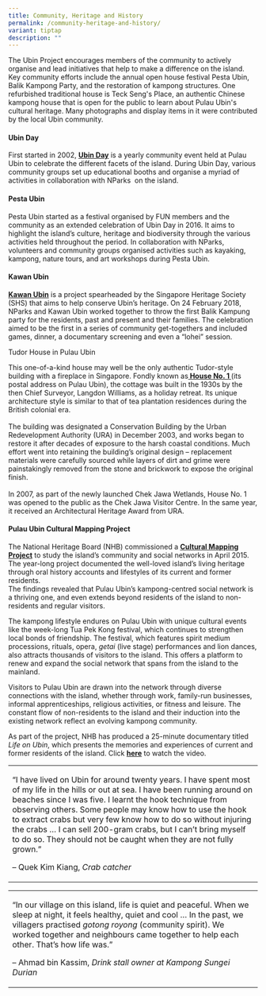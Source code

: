```yaml
---
title: Community, Heritage and History
permalink: /community-heritage-and-history/
variant: tiptap
description: ""
---
```

<p>The Ubin Project encourages members of the community to actively organise
and lead initiatives that help to make a difference on the island. Key
community efforts include the annual open house festival Pesta Ubin, Balik
Kampong Party, and the restoration of kampong structures. One refurbished
traditional house is Teck Seng's Place, an authentic Chinese kampong house
that is open for the public to learn about Pulau Ubin's cultural heritage.
Many photographs and display items in it were contributed by the local
Ubin community.</p>
<h4>Ubin Day</h4>
<p>First started in 2002, <strong><a href="https://www.nparks.gov.sg/activities/events-and-workshops/2020/9/pesta-ubin-and-ubin-day-2020" rel="noopener noreferrer" target="_blank">Ubin Day</a></strong> is
a yearly community event held at Pulau Ubin to celebrate the different
facets of the island. During Ubin Day, various community groups set up
educational booths and organise a myriad of activities in collaboration
with NParks&nbsp; on the island.</p>
<h4>Pesta Ubin</h4>
<p>Pesta Ubin started as a festival organised by FUN members and the community
as an extended celebration of Ubin Day in 2016. It aims to highlight the
island’s culture, heritage and biodiversity through the various activities
held throughout the period. In collaboration with NParks, volunteers and
community groups organised activities such as kayaking, kampong, nature
tours, and art workshops during Pesta Ubin.</p>
<h4>Kawan Ubin</h4>
<p><strong><a href="https://www.facebook.com/KawanUbin/" rel="noopener noreferrer" target="_blank">Kawan Ubin</a></strong> is
a project spearheaded by the Singapore Heritage Society (SHS) that aims
to help conserve Ubin’s heritage.&nbsp;On 24 February 2018, NParks and
Kawan Ubin worked together to throw the first Balik Kampung party for the
residents, past and present and their families.&nbsp;The celebration aimed
to be the first in a series of community get-togethers and included games,
dinner, a documentary screening and even a “lohei” session.&nbsp;</p>
<p>Tudor House in Pulau Ubin</p>
<p>This one-of-a-kind house may well be the only authentic Tudor-style building
with a fireplace in Singapore. Fondly known as<strong><a href="https://www.nparks.gov.sg/pulau-ubin/heritage/places-of-interest/house-1" rel="noopener noreferrer" target="_blank"> House No. 1 </a></strong>(its
postal address on Pulau Ubin), the cottage was built in the 1930s by the
then Chief Surveyor, Langdon Williams, as a holiday retreat. Its unique
architecture style is similar to that of tea plantation residences during
the British colonial era.
<br>
<br>The building was designated a Conservation Building by the Urban Redevelopment
Authority (URA) in December 2003, and works began to restore it after decades
of exposure to the harsh coastal conditions. Much effort went into retaining
the building’s original design – replacement materials were carefully sourced
while layers of dirt and grime were painstakingly removed from the stone
and brickwork to expose the original finish.
<br>
<br>In 2007, as part of the newly launched Chek Jawa Wetlands, House No. 1
was opened to the public as the Chek Jawa Visitor Centre. In the same year,
it received an Architectural Heritage Award from URA.</p>
<p></p>
<h4>Pulau Ubin Cultural Mapping Project</h4>
<p>The&nbsp;National Heritage Board (NHB) commissioned a <strong><a href="https://www.facebook.com/NationalHeritageBoardSG/posts/pulau-ubin-cultural-mapping-projectrustic-nature-in-danger-these-are-popular-wor/1085230098166525/" rel="noopener noreferrer" target="_blank">Cultural Mapping Project</a></strong> to
study the island’s community and social networks in April 2015. The year-long
project documented the well-loved island’s living heritage through oral
history accounts and lifestyles of its current and former residents.&nbsp;
<br>The findings revealed that Pulau Ubin’s kampong-centred social network
is a thriving one, and even extends beyond residents of the island to non-residents
and regular visitors.</p>
<p></p>
<p>The kampong lifestyle endures on Pulau Ubin with unique cultural events
like the week-long Tua Pek Kong festival, which continues to strengthen
local bonds of friendship. The festival, which features spirit medium processions,
rituals, opera, <em>getai</em> (live stage) performances and lion dances,
also attracts thousands of visitors to the island. This offers a platform
to renew and expand the social network that spans from the island to the
mainland.&nbsp;</p>
<p></p>
<p>Visitors to Pulau Ubin are drawn into the network through diverse connections
with the island, whether through work, family-run businesses, informal
apprenticeships, religious activities, or fitness and leisure. The constant
flow of non-residents to the island and their induction into the existing
network reflect an evolving kampong community.&nbsp;</p>
<p>As part of the project,&nbsp;NHB has produced a 25-minute documentary
titled <em>Life on Ubin</em>, which presents the memories and experiences
of current and former residents of the island. Click <strong><a href="https://www.youtube.com/watch?v=-piaeo_RsBs" rel="noopener noreferrer" target="_blank">here</a></strong> to
watch the video.</p>
<table style="minWidth: 25px">
<colgroup>
<col>
</colgroup>
<tbody>
<tr>
<td rowspan="1" colspan="1">
<p>“I have lived on Ubin for around twenty years. I have spent most of my
life in the hills or out at sea. I have been running around on beaches
since I was five. I learnt the hook technique from observing others. Some
people may know how to use the hook to extract crabs but very few know
how to do so without injuring the crabs … I can sell 200-gram crabs, but
I can’t bring myself to do so. They should not be caught when they are
not fully grown.”</p>
<p>– Quek Kim Kiang, <em>Crab catcher</em>
</p>
<p></p>
</td>
</tr>
</tbody>
</table>
<table style="minWidth: 25px">
<colgroup>
<col>
</colgroup>
<tbody>
<tr>
<td rowspan="1" colspan="1">
<p>“In our village on this island, life is quiet and peaceful. When we sleep
at night, it feels healthy, quiet and cool … In the past, we villagers
practised <em>gotong royong</em> (community spirit). We worked together and
neighbours came together to help each other. That’s how life was.”&nbsp;</p>
<p>– Ahmad bin Kassim, <em>Drink stall owner at Kampong Sungei Durian</em>
</p>
</td>
</tr>
</tbody>
</table>
<p>&nbsp;</p>
<p></p>
<p></p>